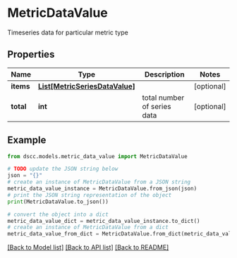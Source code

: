 # MetricDataValue

Timeseries data for particular metric type

## Properties

Name | Type | Description | Notes
------------ | ------------- | ------------- | -------------
**items** | [**List[MetricSeriesDataValue]**](MetricSeriesDataValue.md) |  | [optional] 
**total** | **int** | total number of series data | [optional] 

## Example

```python
from dscc.models.metric_data_value import MetricDataValue

# TODO update the JSON string below
json = "{}"
# create an instance of MetricDataValue from a JSON string
metric_data_value_instance = MetricDataValue.from_json(json)
# print the JSON string representation of the object
print(MetricDataValue.to_json())

# convert the object into a dict
metric_data_value_dict = metric_data_value_instance.to_dict()
# create an instance of MetricDataValue from a dict
metric_data_value_from_dict = MetricDataValue.from_dict(metric_data_value_dict)
```
[[Back to Model list]](../README.md#documentation-for-models) [[Back to API list]](../README.md#documentation-for-api-endpoints) [[Back to README]](../README.md)



